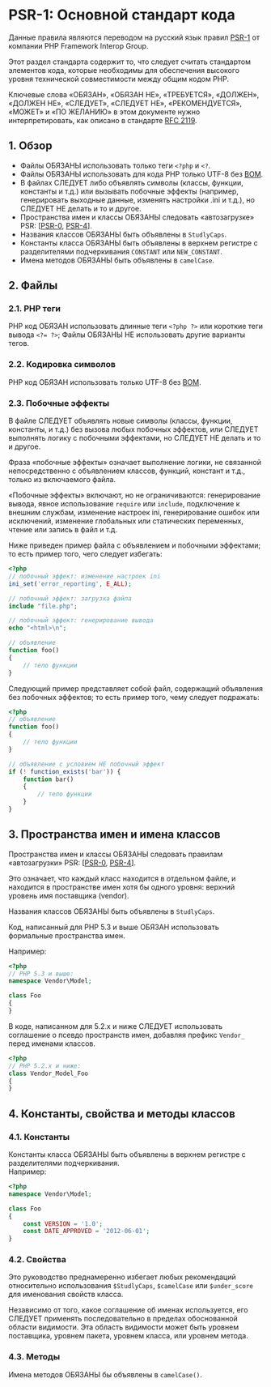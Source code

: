 # PSR-1: Основной стандарт кода

Данные правила являются переводом на русский язык правил [PSR-1] от компании PHP Framework Interop Group.

Этот раздел стандарта содержит то, что следует считать стандартом элементов кода,
которые необходимы для обеспечения высокого уровня технической
совместимости между общим кодом PHP.  

Ключевые слова «ОБЯЗАН», «ОБЯЗАН НЕ», «ТРЕБУЕТСЯ», «ДОЛЖЕН», «ДОЛЖЕН НЕ», «СЛЕДУЕТ»,
«СЛЕДУЕТ НЕ», «РЕКОМЕНДУЕТСЯ», «МОЖЕТ» и «ПО ЖЕЛАНИЮ» в этом документе нужно
интерпретировать, как описано в стандарте [RFC 2119].

[RFC 2119]: http://www.ietf.org/rfc/rfc2119.txt
[PSR-1]: https://github.com/php-fig/fig-standards/blob/master/accepted/PSR-1-basic-coding-standard.md
[PSR-0]: https://github.com/php-fig/fig-standards/blob/master/accepted/PSR-0.md
[PSR-4]: https://github.com/php-fig/fig-standards/blob/master/accepted/PSR-4-autoloader.md
[BOM]: https://ru.wikipedia.org/wiki/Маркер_последовательности_байтов

## 1. Обзор
* Файлы ОБЯЗАНЫ использовать только теги `<?php` и `<?`.  
* Файлы ОБЯЗАНЫ использовать для кода PHP только UTF-8 без [BOM](https://ru.wikipedia.org/wiki/Маркер_последовательности_байтов).  
* В файлах CЛЕДУЕТ либо объявлять символы (классы, функции, константы и т.д.) или вызывать побочные эффекты (например, генерировать выходные данные, изменять настройки .ini и т.д.), но СЛЕДУЕТ НЕ делать и то и другое.  
* Пространства имен и классы ОБЯЗАНЫ следовать «автозагрузке» PSR: [[PSR-0], [PSR-4]].  
* Названия классов ОБЯЗАНЫ быть объявлены в `StudlyCaps`.  
* Константы класса ОБЯЗАНЫ быть объявлены в верхнем регистре с разделителями подчеркивания `CONSTANT` или `NEW_CONSTANT`.  
* Имена методов ОБЯЗАНЫ быть объявлены в `camelCase`.  

## 2. Файлы

### 2.1. PHP теги
PHP код ОБЯЗАН использовать длинные теги `<?php ?>` или короткие теги вывода `<?= ?>`; Файлы ОБЯЗАНЫ НЕ использовать другие варианты тегов.

### 2.2. Кодировка символов
PHP код ОБЯЗАН использовать только UTF-8 без [BOM].

### 2.3. Побочные эффекты

В файле СЛЕДУЕТ объявлять новые символы (классы, функции, константы,
и т.д.) без вызова любых побочных эффектов, или СЛЕДУЕТ выполнять логику с побочными эффектами, но СЛЕДУЕТ НЕ делать и то и другое.

Фраза «побочные эффекты» означает выполнение логики, не связанной непосредственно с объявлением классов, функций, констант и т.д., только из включаемого файла.

«Побочные эффекты» включают, но не ограничиваются: генерирование вывода, явное использование `require` или `include`, подключение к внешним службам, изменение настроек ini, генерирование ошибок или исключений, изменение глобальных или статических переменных, чтение или запись в файл и т.д.

Ниже приведен пример файла с объявлением и побочными эффектами; то есть пример того, чего следует избегать:
```php
<?php
// побочный эффект: изменение настроек ini
ini_set('error_reporting', E_ALL);

// побочный эффект: загрузка файла
include "file.php";

// побочный эффект: генерирование вывода
echo "<html>\n";

// объявление
function foo()
{
    // тело функции
}
```

Следующий пример представляет собой файл, содержащий объявления без побочных эффектов; то есть пример того, чему следует подражать:
```php
<?php
// объявление
function foo()
{
    // тело функции
}

// объявление с условием НЕ побочный эффект
if (! function_exists('bar')) {
    function bar()
    {
        // тело функции
    }
}
```

## 3. Пространства имен и имена классов

Пространства имен и классы ОБЯЗАНЫ следовать правилам «автозагрузки» PSR: [[PSR-0], [PSR-4]].

Это означает, что каждый класс находится в отдельном файле, и находится в пространстве имен хотя бы одного уровня: верхний уровень имя поставщика (vendor).

Названия классов ОБЯЗАНЫ быть объявлены в `StudlyCaps`.

Код, написанный для PHP 5.3 и выше ОБЯЗАН использовать формальные пространства имен.

Например:
```php
<?php
// PHP 5.3 и выше:
namespace Vendor\Model;

class Foo
{
}
```

В коде, написанном для 5.2.x и ниже СЛЕДУЕТ использовать соглашение о псевдо пространств имен, добавляя префикс `Vendor_` перед именами классов.
```php
<?php
// PHP 5.2.x и ниже:
class Vendor_Model_Foo
{
}
```
## 4. Константы, свойства и методы классов

### 4.1. Константы

Константы класса ОБЯЗАНЫ быть объявлены в верхнем регистре с разделителями подчеркивания.  
Например:

```php
<?php
namespace Vendor\Model;

class Foo
{
    const VERSION = '1.0';
    const DATE_APPROVED = '2012-06-01';
}
```

### 4.2. Свойства

Это руководство преднамеренно избегает любых рекомендаций относительно использования
`$StudlyCaps`, `$camelCase` или `$under_score` для именования свойств класса.

Независимо от того, какое соглашение об именах используется, его СЛЕДУЕТ применять последовательно в пределах
обоснованной области видимости. Эта область видимости может быть уровнем поставщика, уровнем пакета, уровнем класса,
или уровнем метода.

### 4.3. Методы

Имена методов ОБЯЗАНЫ бы объявлены в `camelCase()`.
